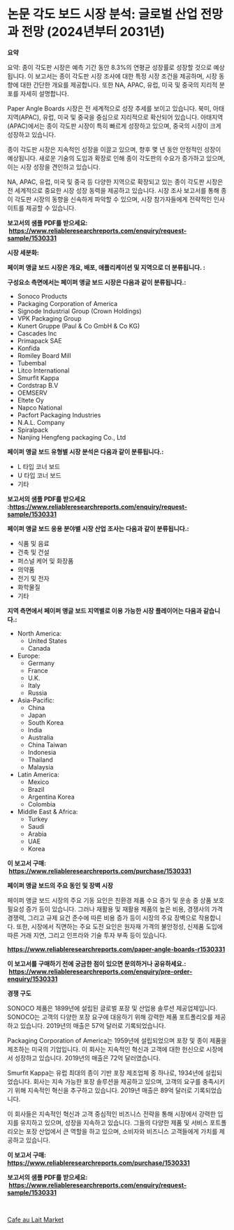 <p><h1>논문 각도 보드 시장 분석: 글로벌 산업 전망과 전망 (2024년부터 2031년)</h1></p><p><strong>요약</strong></p>
<p><p>요약: 종이 각도판 시장은 예측 기간 동안 8.3%의 연평균 성장률로 성장할 것으로 예상됩니다. 이 보고서는 종이 각도판 시장 조사에 대한 특정 시장 조건을 제공하며, 시장 동향에 대한 간단한 개요를 제공합니다. 또한 NA, APAC, 유럽, 미국 및 중국의 지리적 분포를 자세히 설명합니다.</p><p>Paper Angle Boards 시장은 전 세계적으로 성장 추세를 보이고 있습니다. 북미, 아태지역(APAC), 유럽, 미국 및 중국을 중심으로 지리적으로 확산되어 있습니다. 아태지역(APAC)에서는 종이 각도판 시장이 특히 빠르게 성장하고 있으며, 중국의 시장이 크게 성장하고 있습니다.</p><p>종이 각도판 시장은 지속적인 성장을 이끌고 있으며, 향후 몇 년 동안 안정적인 성장이 예상됩니다. 새로운 기술의 도입과 확장로 인해 종이 각도판의 수요가 증가하고 있으며, 이는 시장 성장을 견인하고 있습니다.</p><p>NA, APAC, 유럽, 미국 및 중국 등 다양한 지역으로 확장되고 있는 종이 각도판 시장은 전 세계적으로 중요한 시장 성장 동력을 제공하고 있습니다. 시장 조사 보고서를 통해 종이 각도판 시장의 동향을 신속하게 파악할 수 있으며, 시장 참가자들에게 전략적인 인사이트를 제공할 수 있습니다.</p></p>
<p><strong>보고서의 샘플 PDF를 받으세요: &nbsp;<a href="https://www.reliableresearchreports.com/enquiry/request-sample/1530331">https://www.reliableresearchreports.com/enquiry/request-sample/1530331</a></strong></p>
<p><strong>시장 세분화:</strong></p>
<p><strong> 페이퍼 앵글 보드 시장은 개요, 배포, 애플리케이션 및 지역으로 더 분류됩니다. :</strong></p>
<p><strong>구성요소 측면에서는 페이퍼 앵글 보드 시장은 다음과 같이 분류됩니다.:</strong></p>
<p><ul><li>Sonoco Products</li><li>Packaging Corporation of America</li><li>Signode Industrial Group (Crown Holdings)</li><li>VPK Packaging Group</li><li>Kunert Gruppe (Paul & Co GmbH & Co KG)</li><li>Cascades Inc</li><li>Primapack SAE</li><li>Konfida</li><li>Romiley Board Mill</li><li>Tubembal</li><li>Litco International</li><li>Smurfit Kappa</li><li>Cordstrap B.V</li><li>OEMSERV</li><li>Eltete Oy</li><li>Napco National</li><li>Pacfort Packaging Industries</li><li>N.A.L. Company</li><li>Spiralpack</li><li>Nanjing Hengfeng packaging Co., Ltd</li></ul></p>
<p><strong> 페이퍼 앵글 보드 유형별 시장 분석은 다음과 같이 분류됩니다.:</strong></p>
<p><ul><li>L 타입 코너 보드</li><li>U 타입 코너 보드</li><li>기타</li></ul></p>
<p><strong>보고서의 샘플 PDF를 받으세요 :<a href="https://www.reliableresearchreports.com/enquiry/request-sample/1530331">https://www.reliableresearchreports.com/enquiry/request-sample/1530331</a></strong></p>
<p><strong> 페이퍼 앵글 보드 응용 분야별 시장 산업 조사는 다음과 같이 분류됩니다.:</strong></p>
<p><ul><li>식품 및 음료</li><li>건축 및 건설</li><li>퍼스널 케어 및 화장품</li><li>의약품</li><li>전기 및 전자</li><li>화학물질</li><li>기타</li></ul></p>
<p><strong>지역 측면에서 페이퍼 앵글 보드 지역별로 이용 가능한 시장 플레이어는 다음과 같습니다.:</strong></p>
<p><ul>
    <li>
        North America:
        <ul>
            <li>United States</li>
            <li>Canada</li>
        </ul>
    </li>
    <li>
        Europe:
        <ul>
            <li>Germany</li>
            <li>France</li>
            <li>U.K.</li>
            <li>Italy</li>
            <li>Russia</li>
        </ul>
    </li>
    <li>
        Asia-Pacific:
        <ul>
            <li>China</li>
            <li>Japan</li>
            <li>South Korea</li>
            <li>India</li>
            <li>Australia</li>
            <li>China Taiwan</li>
            <li>Indonesia</li>
            <li>Thailand</li>
            <li>Malaysia</li>
        </ul>
    </li>
    <li>
        Latin America:
        <ul>
            <li>Mexico</li>
            <li>Brazil</li>
            <li>Argentina Korea</li>
            <li>Colombia</li>
        </ul>
    </li>
    <li>
        Middle East & Africa:
        <ul>
            <li>Turkey</li>
            <li>Saudi</li>
            <li>Arabia</li>
            <li>UAE</li>
            <li>Korea</li>
        </ul>
    </li>
    </ul></p>
<p><strong>이 보고서 구매: &nbsp;<a href="https://www.reliableresearchreports.com/purchase/1530331">https://www.reliableresearchreports.com/purchase/1530331</a></strong></p>
<p><strong>페이퍼 앵글 보드의 주요 동인 및 장벽 시장</strong></p>
<p><p>페이퍼 앵글 보드 시장의 주요 기동 요인은 친환경 제품 수요 증가 및 운송 중 상품 보호 필요성 증가 등이 있습니다. 그러나 재활용 및 재활용 제품의 높은 비용, 경쟁사의 가격 경쟁력, 그리고 규제 요건 준수에 따른 비용 증가 등이 시장의 주요 장벽으로 작용합니다. 또한, 시장에서 직면하는 주요 도전 요인은 원자재 가격의 불안정성, 신제품 도입에 따른 거래 지연, 그리고 인프라와 기술 투자 부족 등이 있습니다.</p></p>
<p><strong><a href="https://www.reliableresearchreports.com/paper-angle-boards-r1530331">https://www.reliableresearchreports.com/paper-angle-boards-r1530331</a></strong></p>
<p><strong>이 보고서를 구매하기 전에 궁금한 점이 있으면 문의하거나 공유하세요.: &nbsp;<a href="https://www.reliableresearchreports.com/enquiry/pre-order-enquiry/1530331">https://www.reliableresearchreports.com/enquiry/pre-order-enquiry/1530331</a></strong></p>
<p><strong>경쟁 구도</strong></p>
<p><p>SONOCO 제품은 1899년에 설립된 글로벌 포장 및 산업용 솔루션 제공업체입니다. SONOCO는 고객의 다양한 포장 요구에 대응하기 위해 강력한 제품 포트폴리오를 제공하고 있습니다. 2019년의 매출은 57억 달러로 기록되었습니다.</p><p>Packaging Corporation of America는 1959년에 설립되었으며 포장 및 종이 제품을 제조하는 미국의 기업입니다. 이 회사는 지속적인 혁신과 고객에 대한 헌신으로 시장에서 성장하고 있습니다. 2019년의 매출은 72억 달러였습니다.</p><p>Smurfit Kappa는 유럽 최대의 종이 기반 포장 제조업체 중 하나로, 1934년에 설립되었습니다. 회사는 지속 가능한 포장 솔루션을 제공하고 있으며, 고객의 요구를 충족시키기 위해 지속적인 혁신을 추구하고 있습니다. 2019년 매출은 89억 달러로 기록되었습니다.</p><p>이 회사들은 지속적인 혁신과 고객 중심적인 비즈니스 전략을 통해 시장에서 강력한 입지를 유지하고 있으며, 성장을 지속하고 있습니다. 그들의 다양한 제품 및 서비스 포트폴리오는 포장 산업에서 큰 역할을 하고 있으며, 소비자와 비즈니스 고객들에게 가치를 제공하고 있습니다.</p></p>
<p><strong>이 보고서 구매: &nbsp; <a href="https://www.reliableresearchreports.com/purchase/1530331">https://www.reliableresearchreports.com/purchase/1530331</a></strong></p>
<p><strong>보고서의 샘플 PDF를 받으세요: &nbsp;<a href="https://www.reliableresearchreports.com/enquiry/request-sample/1530331">https://www.reliableresearchreports.com/enquiry/request-sample/1530331</a></strong><strong></strong></p>
<p>&nbsp;</p>
<p><p><a href="https://changeable-paste-463.notion.site/Cafe-au-Lait-Market-Trends-Forecast-and-Competitive-Analysis-to-2031-205822f1f19a46fc963b56f02a2e34ef">Cafe au Lait Market</a></p></p>